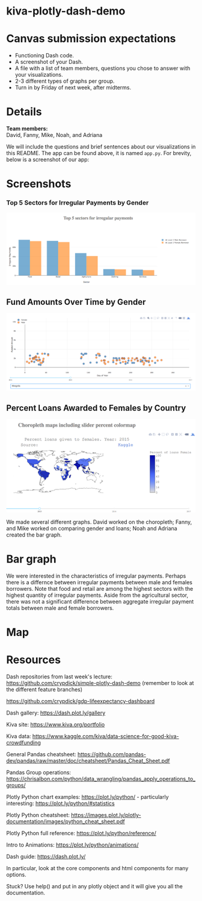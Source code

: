 # kiva-plotly-dash-demo

# Canvas submission expectations
* Functioning Dash code.
* A screenshot of your Dash.
* A file with a list of team members, questions you chose to answer with your visualizations.
* 2-3 different types of graphs per group.
* Turn in by Friday of next week, after midterms.

# Details

**Team members:**     
David, Fanny, Mike, Noah, and Adriana   

We will include the questions and brief sentences about our visualizations in this README. The app can be found above, it is named `app.py`. For brevity, below is a screenshot of our app:

# Screenshots  

### Top 5 Sectors for Irregular Payments by Gender  
![top 5 sectors](img/top5sectors.png)  

## Fund Amounts Over Time by Gender  
![gender funds over time](img/genderFundsOverTime.png)  

## Percent Loans Awarded to Females by Country  
![percent Female Loans Choropleth](img/percentFemaleLoansChoropleth.png)  


We made several different graphs. David worked on the choropleth; Fanny, and Mike worked on comparing gender and loans; Noah and Adriana created the bar graph. 

# Bar graph    
We were interested in the characteristics of irregular payments. Perhaps there is a differnce between irregular payments between male and females borrowers. Note that food and retail are among the highest sectors with the highest quantity of irregular payments. Aside from the agricultural sector, there was not a significant difference between aggregate irregular payment totals between male and female borrowers.  

# 

# Map 


# Resources
Dash repositories from last week's lecture:
https://github.com/crypdick/simple-plotly-dash-demo
(remember to look at the different feature branches)

https://github.com/crypdick/gdp-lifeexpectancy-dashboard

Dash gallery:
https://dash.plot.ly/gallery

Kiva site:
https://www.kiva.org/portfolio

Kiva data:
https://www.kaggle.com/kiva/data-science-for-good-kiva-crowdfunding

General Pandas cheatsheet:
https://github.com/pandas-dev/pandas/raw/master/doc/cheatsheet/Pandas_Cheat_Sheet.pdf

Pandas Group operations:
https://chrisalbon.com/python/data_wrangling/pandas_apply_operations_to_groups/

Plotly Python chart examples:
https://plot.ly/python/
    - particularly interesting: https://plot.ly/python/#statistics


Plotly Python cheatsheet:
https://images.plot.ly/plotly-documentation/images/python_cheat_sheet.pdf

Plotly Python full reference:
https://plot.ly/python/reference/

Intro to Animations:
https://plot.ly/python/animations/


Dash guide:
https://dash.plot.ly/

In particular, look at the core components and html components for many options.


Stuck?
Use help() and put in any plotly object and it will give you all the documentation.
